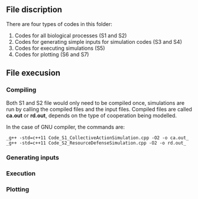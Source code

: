 ## File discription

There are four types of codes in this folder:

1. Codes for all biological processes (S1 and S2)
2. Codes for generating simple inputs for simulation codes (S3 and S4)
3. Codes for executing simulations (S5)
4. Codes for plotting (S6 and S7)

## File execusion

### Compiling
Both S1 and S2 file would only need to be compiled once, simulations are run by calling the compiled files and the input files. Compiled files are called __ca.out__ or __rd.out__, depends on the type of cooperation being modelled. 

In the case of GNU compiler, the commands are:

```
_g++ -std=c++11 Code_S1_CollectiveActionSimulation.cpp -O2 -o ca.out_
_g++ -std=c++11 Code_S2_ResourceDefenseSimulation.cpp -O2 -o rd.out_
```

### Generating inputs

### Execution

### Plotting
